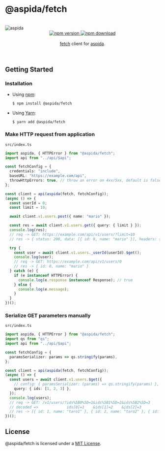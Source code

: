 # @aspida/fetch

<br />
<img src="https://aspida.github.io/aspida/logos/png/logo.png" alt="aspida" title="aspida" />
<div align="center">
  <a href="https://www.npmjs.com/package/@aspida/fetch">
    <img src="https://img.shields.io/npm/v/@aspida/fetch" alt="npm version" />
  </a>
  <a href="https://www.npmjs.com/package/@aspida/fetch">
    <img src="https://img.shields.io/npm/dm/@aspida/fetch" alt="npm download" />
  </a>
</div>
<br />
<div align="center"><a href="https://developer.mozilla.org/en-US/docs/Web/API/Fetch_API">fetch</a> client for <a href="https://github.com/aspida/aspida/">aspida</a>.</div>
<br />
<br />

## Getting Started

### Installation

- Using [npm](https://www.npmjs.com/):

  ```sh
  $ npm install @aspida/fetch
  ```

- Using [Yarn](https://yarnpkg.com/):

  ```sh
  $ yarn add @aspida/fetch
  ```

### Make HTTP request from application

`src/index.ts`

```typescript
import aspida, { HTTPError } from "@aspida/fetch";
import api from "../api/$api";

const fetchConfig = {
  credentials: "include",
  baseURL: "https://example.com/api",
  throwHttpErrors: true, // throw an error on 4xx/5xx, default is false
};

const client = api(aspida(fetch, fetchConfig));
(async () => {
  const userId = 0;
  const limit = 10;

  await client.v1.users.post({ name: "mario" });

  const res = await client.v1.users.get({ query: { limit } });
  console.log(res);
  // req -> GET: https://example.com/api/v1/users/?limit=10
  // res -> { status: 200, data: [{ id: 0, name: "mario" }], headers: {...} }

  try {
    const user = await client.v1.users._userId(userId).$get();
    console.log(user);
    // req -> GET: https://example.com/api/v1/users/0
    // res -> { id: 0, name: "mario" }
  } catch (e) {
    if (e instanceof HTTPError) {
      console.log(e.response instanceof Response); // true
    } else {
      console.log(e.message);
    }
  }
})();
```

### Serialize GET parameters manually

`src/index.ts`

```ts
import aspida, { HTTPError } from "@aspida/fetch";
import qs from "qs";
import api from "../api/$api";

const fetchConfig = {
  paramsSerializer: params => qs.stringify(params),
};

const client = api(aspida(fetch, fetchConfig));
(async () => {
  const users = await client.v1.users.$get({
    // config: { paramsSerializer: (params) => qs.stringify(params) },
    query: { ids: [1, 2, 3] },
  });
  console.log(users);
  // req -> GET: /v1/users/?ids%5B0%5D=1&ids%5B1%5D=2&ids%5B2%5D=3
  // decoded =>             ids[0]=1    &ids[1]=2    &ids[2]=3
  // res -> [{ id: 1, name: "taro1" }, { id: 2, name: "taro2" }, { id: 3, name: "taro3" }]
})();
```

## License

@aspida/fetch is licensed under a [MIT License](https://github.com/aspida/aspida/blob/master/packages/aspida-fetch/LICENSE).
